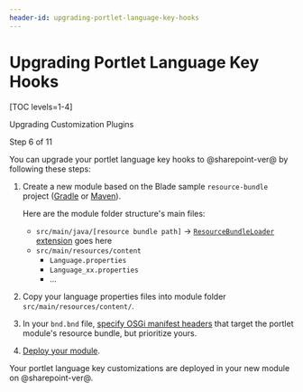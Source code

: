 ```yaml
---
header-id: upgrading-portlet-language-key-hooks
---
```


# Upgrading Portlet Language Key Hooks

[TOC levels=1-4]

<div class="learn-path-step row">
    <p id="stepTitle">Upgrading Customization Plugins</p><p>Step 6 of 11</p>
</div>

You can upgrade your portlet language key hooks to @sharepoint-ver@ by following
these steps:

1.  Create a new module based on the Blade sample `resource-bundle` project
    ([Gradle](https://github.com/liferay/liferay-blade-samples/tree/master/gradle/extensions/resource-bundle)
    or [Maven](https://github.com/liferay/liferay-blade-samples/tree/master/maven/extensions/resource-bundle)). 

    Here are the module folder structure's main files:

    - `src/main/java/[resource bundle path]` &rarr;
      [`ResourceBundleLoader` extension](@platform-ref@/7.2-latest/javadocs/portal-kernel/)
      goes here
    - `src/main/resources/content`
        - `Language.properties`
        - `Language_xx.properties`
        - ...

2.  Copy your language properties files into module folder
    `src/main/resources/content/`.

3.  In your `bnd.bnd` file,
    [specify OSGi manifest headers](/docs/7-2/customization/-/knowledge_base/c/overriding-a-modules-language-keys)
    that target the portlet module's resource bundle, but prioritize yours. 

4.  [Deploy your module](/docs/7-2/reference/-/knowledge_base/r/deploying-a-project). 

Your portlet language key customizations are deployed in your new module on
@sharepoint-ver@. 
